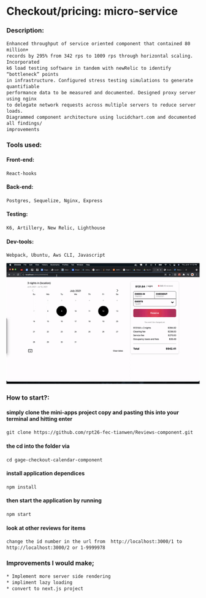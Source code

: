 # Checkout/pricing: micro-service

### Description:
    Enhanced throughput of service oriented component that contained 80 million+
    records by 295% from 342 rps to 1009 rps through horizontal scaling. Incorporated
    k6 load testing software in tandem with newRelic to identify “bottleneck” points
    in infrastructure. Configured stress testing simulations to generate quantifiable
    performance data to be measured and documented. Designed proxy server using nginx
    to delegate network requests across multiple servers to reduce server loads.
    Diagrammed component architecture using lucidchart.com and documented all findings/
    improvements

### Tools used:

#### Front-end:
    React-hooks

#### Back-end:
    Postgres, Sequelize, Nginx, Express

#### Testing:
    K6, Artillery, New Relic, Lighthouse

#### Dev-tools:
    Webpack, Ubuntu, Aws CLI, Javascript

  ![](/images/sdc.gif)

### How to start?:
####  simply clone the mini-apps project copy and pasting this into your terminal and hitting enter
    git clone https://github.com/rpt26-fec-tianwen/Reviews-component.git

#### the cd into the folder via
    cd gage-checkout-calendar-component

#### install application dependices
    npm install
#### then start the application by running
    npm start

#### look at other reviews for items
    change the id number in the url from  http://localhost:3000/1 to  http://localhost:3000/2 or 1-9999978
### Improvements I would make;
    * Implement more server side rendering
    * impliment lazy loading
    * convert to next.js project

